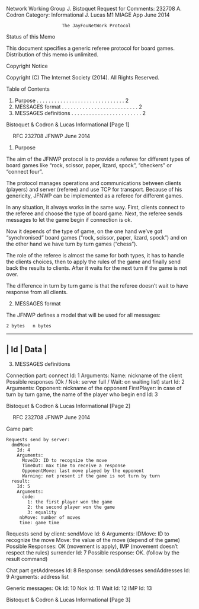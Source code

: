 


Network Working Group                                          J. Bistoquet
Request for Comments: 232708                                      A. Codron
Category: Informational                                            J. Lucas
                                                               M1 MIAGE App
                                                                  June 2014


                         The JayFouNetWork Protocol

Status of this Memo

  This document specifies a generic referee protocol for board games.
  Distribution of this memo is unlimited.

Copyright Notice

  Copyright (C) The Internet Society (2014).  All Rights Reserved.

Table of Contents

  1. Purpose  . . . . . . . . . . . . . . . . . . . . . . . . . . . . . . 2
  2. MESSAGES format  . . . . . . . . . . . . . . . . . . . . . . . . . . 2
  3. MESSAGES definitions . . . . . . . . . . . . . . . . . . . . . . . . 2


Bistoquet & Codron & Lucas      Informational                      [Page 1]

 
RFC 232708                          JFNWP                         June 2014


1. Purpose
  
  The aim of the JFNWP protocol is to provide a referee for different types
  of board games like “rock, scissor, paper, lizard, spock”, “checkers” or
  “connect four”.
  
  The protocol manages operations and communications between clients
  (players) and server (referee) and use TCP for transport.
  Because of his genericity, JFNWP can be implemented as a referee for
  different games.
  
  In any situation, it always works in the same way. First, clients connect
  to the referee and choose the type of board game. Next, the referee sends
  messages to let the game begin if connection is ok.
  
  Now it depends of the type of game, on the one hand we’ve got
  “synchronised” board games (“rock, scissor, paper, lizard, spock”) and on
  the other hand we have turn by turn games (“chess”).
  
  The role of the referee is almost the same for both types, it has to
  handle the clients choices, then to apply the rules of the game and
  finally send back the results to clients. After it waits for the next
  turn if the game is not over.
  
  The difference in turn by turn game is that the referee doesn’t wait to
  have response from all clients.

2. MESSAGES format

  The JFNWP defines a model that will be used for all messages:

    2 bytes   n bytes
  ---------------------
   |  Id   |   Data  |
  ---------------------

3. MESSAGES definitions

  Connection part:
     connect 
       Id: 1
       Arguments:
         Name: nickname of the client
       Possible responses (Ok / Nok: server full / Wait: on waiting list)
      start
        Id: 2
        Arguments:
          Opponent: nickname of the opponent
          FirstPlayer: in case of turn by turn game, the name of the player
          who begin 
      end
        Id: 3


Bistoquet & Codron & Lucas      Informational                      [Page 2]

 
RFC 232708                          JFNWP                         June 2014


  Game part:

    Requests send by server:
      dmdMove
        Id: 4
        Arguments: 
          MoveID: ID to recognize the move 
          TimeOut: max time to receive a response
          OpponentMove: last move played by the opponent
          Warning: not present if the game is not turn by turn  
      result:
        Id: 5
        Arguments:
          code:
            1: the first player won the game
            2: the second player won the game
            3: equality
         nbMove: number of moves
         time: game time


  Requests send by client:
     sendMove
       Id: 6
       Arguments: 
          IDMove: ID to recognize the move
          Move: the value of the move (depend of the game)
        Possible Responses: OK (movement is apply), IMP (movement doesn’t
        respect the rules)
     surrender
       Id: 7
       Possible response: OK. (follow by the result command)

  Chat part
    getAddresses
      Id: 8
      Response: sendAddresses
    sendAddresses
      Id: 9
      Arguments:
        address list

  Generic messages:
    Ok
      Id: 10
    Nok
     Id: 11
    Wait
      Id: 12
    IMP
      Id: 13


Bistoquet & Codron & Lucas      Informational                      [Page 3]

